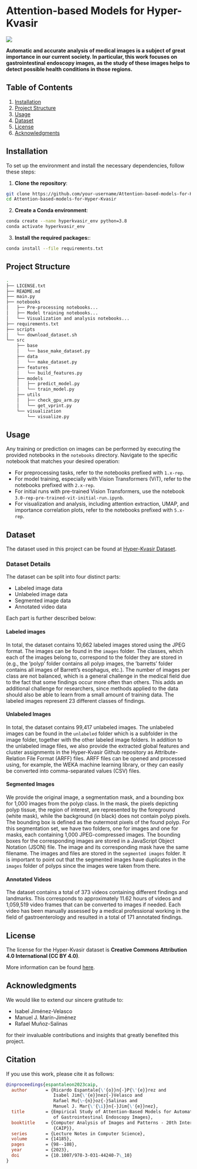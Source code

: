 # Attention-based Models for Hyper-Kvasir

![](static/atencion%20final%20corregido%20ajustado%20tamaño.gif)

**Automatic and accurate analysis of medical images is a subject of great importance in our current society. In particular, this work focuses on gastrointestinal endoscopy images, as the study of these images helps to detect possible health conditions in those regions.**

## Table of Contents

1. [Installation](#installation)
2. [Project Structure](#project-structure)
3. [Usage](#usage)
4. [Dataset](#dataset)
5. [License](#license)
6. [Acknowledgments](#acknowledgments)

## Installation

To set up the environment and install the necessary dependencies, follow these steps:

1. **Clone the repository**:
```bash
git clone https://github.com/your-username/Attention-based-models-for-Hyper-Kvasir.git
cd Attention-based-models-for-Hyper-Kvasir
```

2. **Create a Conda environment**:

```bash
conda create --name hyperkvasir_env python=3.8
conda activate hyperkvasir_env
```

3. **Install the required packages:**:

```bash
conda install --file requirements.txt
```

## Project Structure

```bash
.
├── LICENSE.txt
├── README.md
├── main.py
├── notebooks
│   ├── Pre-processing notebooks...
│   ├── Model training notebooks...
│   └── Visualization and analysis notebooks...
├── requirements.txt
├── scripts
│   └── download_dataset.sh
└── src
    ├── base
    │   └── base_make_dataset.py
    ├── data
    │   └── make_dataset.py
    ├── features
    │   └── build_features.py
    ├── models
    │   ├── predict_model.py
    │   └── train_model.py
    ├── utils
    │   ├── check_gpu_arm.py
    │   └── get_vprint.py
    └── visualization
        └── visualize.py
```

## Usage

Any training or prediction on images can be performed by executing the provided notebooks in the `notebooks` directory. Navigate to the specific notebook that matches your desired operation:

- For preprocessing tasks, refer to the notebooks prefixed with `1.x-rep`.
- For model training, especially with Vision Transformers (ViT), refer to the notebooks prefixed with `2.x-rep`.
- For initial runs with pre-trained Vision Transformers, use the notebook `3.0-rep-pre-trained-vit-initial-run.ipynb`.
- For visualization and analysis, including attention extraction, UMAP, and importance correlation plots, refer to the notebooks prefixed with `5.x-rep`.

## Dataset

The dataset used in this project can be found at [Hyper-Kvasir Dataset](https://datasets.simula.no/hyper-kvasir/).

### Dataset Details

The dataset can be split into four distinct parts: 
- Labeled image data
- Unlabeled image data
- Segmented image data
- Annotated video data

Each part is further described below:

#### Labeled images 
In total, the dataset contains 10,662 labeled images stored using the JPEG format. The images can be found in the `images` folder. The classes, which each of the images belong to, correspond to the folder they are stored in (e.g., the ’polyp’ folder contains all polyp images, the ’barretts’ folder contains all images of Barrett’s esophagus, etc.). The number of images per class are not balanced, which is a general challenge in the medical field due to the fact that some findings occur more often than others. This adds an additional challenge for researchers, since methods applied to the data should also be able to learn from a small amount of training data. The labeled images represent 23 different classes of findings.

#### Unlabeled Images 
In total, the dataset contains 99,417 unlabeled images. The unlabeled images can be found in the `unlabeled` folder which is a subfolder in the image folder, together with the other labeled image folders. In addition to the unlabeled image files, we also provide the extracted global features and cluster assignments in the Hyper-Kvasir Github repository as Attribute-Relation File Format (ARFF) files. ARFF files can be opened and processed using, for example, the WEKA machine learning library, or they can easily be converted into comma-separated values (CSV) files.

#### Segmented Images 
We provide the original image, a segmentation mask, and a bounding box for 1,000 images from the polyp class. In the mask, the pixels depicting polyp tissue, the region of interest, are represented by the foreground (white mask), while the background (in black) does not contain polyp pixels. The bounding box is defined as the outermost pixels of the found polyp. For this segmentation set, we have two folders, one for images and one for masks, each containing 1,000 JPEG-compressed images. The bounding boxes for the corresponding images are stored in a JavaScript Object Notation (JSON) file. The image and its corresponding mask have the same filename. The images and files are stored in the `segmented images` folder. It is important to point out that the segmented images have duplicates in the `images` folder of polyps since the images were taken from there.

#### Annotated Videos 
The dataset contains a total of 373 videos containing different findings and landmarks. This corresponds to approximately 11.62 hours of videos and 1,059,519 video frames that can be converted to images if needed. Each video has been manually assessed by a medical professional working in the field of gastroenterology and resulted in a total of 171 annotated findings.

## License

The license for the Hyper-Kvasir dataset is **Creative Commons Attribution 4.0 International (CC BY 4.0)**.

More information can be found [here](https://creativecommons.org/licenses/by/4.0/).

## Acknowledgments

We would like to extend our sincere gratitude to:

- Isabel Jiménez-Velasco
- Manuel J. Marín-Jiménez
- Rafael Muñoz-Salinas

for their invaluable contributions and insights that greatly benefited this project.

## Citation

If you use this work, please cite it as follows:

```bibtex
@inproceedings{espantaleon2023caip,
  author       = {Ricardo Espantale{\'{o}}n{-}P{\'{e}}rez and
                  Isabel Jim{\'{e}}nez{-}Velasco and
                  Rafael Mu{\~{n}}oz{-}Salinas and
                  Manuel J. Mar{\'{\i}}n{-}Jim{\'{e}}nez},
  title        = {Empirical Study of Attention-Based Models for Automatic Classification
                  of Gastrointestinal Endoscopy Images},
  booktitle    = {Computer Analysis of Images and Patterns - 20th International Conference,
                  {CAIP}},
  series       = {Lecture Notes in Computer Science},
  volume       = {14185},
  pages        = {98--108},
  year         = {2023},
  doi          = {10.1007/978-3-031-44240-7\_10}
}
```

